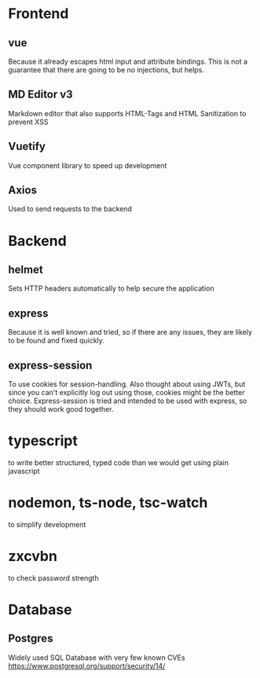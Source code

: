 # Frontend
## vue 
Because it already escapes html input and attribute bindings. This is not a guarantee that there are going 
to be no injections, but helps.

## MD Editor v3
Markdown editor that also supports HTML-Tags and HTML Sanitization to prevent XSS

## Vuetify
Vue component library to speed up development

## Axios
Used to send requests to the backend

# Backend
## helmet
Sets HTTP headers automatically to help secure the application
## express
Because it is well known and tried, so if there are any issues, they are likely to be found and fixed quickly.
## express-session
To use cookies for session-handling. Also thought about using JWTs, but since you can't explicitly log out using those,
cookies might be the better choice.
Express-session is tried and intended to be used with express, so they should work good together. 
# typescript
to write better structured, typed code than we would get using plain javascript
# nodemon, ts-node, tsc-watch
to simplify development
# zxcvbn
to check password strength



# Database
## Postgres
Widely used SQL Database with very few known CVEs https://www.postgresql.org/support/security/14/